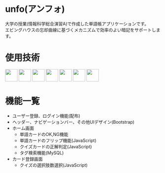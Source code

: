 # unfo(アンフォ)
大学の授業(情報科学総合演習A)で作成した単語帳アプリケーションです。<br>
エビングハウスの忘却曲線に基づくメカニズムで効率のよい暗記をサポートします。<br>

# 使用技術
<p>
  <img src="https://img.shields.io/badge/-Html5-444444.svg?logo=html5&style=popout-square" height="40">
  <img src="https://img.shields.io/badge/-Css3-1572B6.svg?logo=css3&style=popout-square" height="40">
  <img src="https://img.shields.io/badge/-Bootstrap-563D7C.svg?logo=bootstrap&style=popout-square" height="40">
  <img src="https://img.shields.io/badge/-Javascript-ffffff.svg?logo=javascript&style=popout-square" height="40">
  <img src="https://img.shields.io/badge/-FastAPI-ffffff.svg?logo=fastapi&style=popout-square" height="40">
  <img src="https://img.shields.io/badge/-Docker-ffffff.svg?logo=docker&style=popout-square" height="40">
  <img src="https://img.shields.io/badge/-Mysql-ffa500.svg?logo=mysql&style=popout-square" height="40">
</p>

# 機能一覧
- ユーザー登録、ログイン機能(配布)
- ヘッダー、ナビゲーションバー、その他UIデザイン(Bootstrap)
- ホーム画面
  - 単語カードのOK,NG機能
  - 単語カードのフリップ機能(JavaScript)
  - クイズカードの正解判定(JavaScript)
  - タグ検索機能(MySQL)
- カード登録画面
  - クイズの選択肢数選択(JavaScript)
